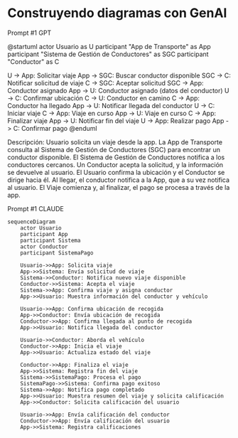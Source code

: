 # Construyendo diagramas con GenAI

Prompt #1 GPT

@startuml
actor Usuario as U
participant "App de Transporte" as App
participant "Sistema de Gestión de Conductores" as SGC
participant "Conductor" as C

U -> App: Solicitar viaje
App -> SGC: Buscar conductor disponible
SGC -> C: Notificar solicitud de viaje
C -> SGC: Aceptar solicitud
SGC -> App: Conductor asignado
App -> U: Conductor asignado (datos del conductor)
U -> C: Confirmar ubicación
C -> U: Conductor en camino
C -> App: Conductor ha llegado
App -> U: Notificar llegada del conductor
U -> C: Iniciar viaje
C -> App: Viaje en curso
App -> U: Viaje en curso
C -> App: Finalizar viaje
App -> U: Notificar fin del viaje
U -> App: Realizar pago
App -> C: Confirmar pago
@enduml


Descripción:
Usuario solicita un viaje desde la app.
La App de Transporte consulta al Sistema de Gestión de Conductores (SGC) para encontrar un conductor disponible.
El Sistema de Gestión de Conductores notifica a los conductores cercanos.
Un Conductor acepta la solicitud, y la información se devuelve al usuario.
El Usuario confirma la ubicación y el Conductor se dirige hacia él.
Al llegar, el conductor notifica a la App, que a su vez notifica al usuario.
El Viaje comienza y, al finalizar, el pago se procesa a través de la app.

Prompt #1 CLAUDE

```
sequenceDiagram
    actor Usuario
    participant App
    participant Sistema
    actor Conductor
    participant SistemaPago

    Usuario->>App: Solicita viaje
    App->>Sistema: Envía solicitud de viaje
    Sistema->>Conductor: Notifica nuevo viaje disponible
    Conductor->>Sistema: Acepta el viaje
    Sistema->>App: Confirma viaje y asigna conductor
    App->>Usuario: Muestra información del conductor y vehículo

    Usuario->>App: Confirma ubicación de recogida
    App->>Conductor: Envía ubicación de recogida
    Conductor->>App: Confirma llegada al punto de recogida
    App->>Usuario: Notifica llegada del conductor

    Usuario->>Conductor: Aborda el vehículo
    Conductor->>App: Inicia el viaje
    App->>Usuario: Actualiza estado del viaje

    Conductor->>App: Finaliza el viaje
    App->>Sistema: Registra fin del viaje
    Sistema->>SistemaPago: Procesa el pago
    SistemaPago->>Sistema: Confirma pago exitoso
    Sistema->>App: Notifica pago completado
    App->>Usuario: Muestra resumen del viaje y solicita calificación
    App->>Conductor: Solicita calificación del usuario

    Usuario->>App: Envía calificación del conductor
    Conductor->>App: Envía calificación del usuario
    App->>Sistema: Registra calificaciones

```
